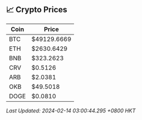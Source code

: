 ## 📈 Crypto Prices

| Coin | Price |
| ---- | ----- |
| BTC | $49129.6669 |
| ETH | $2630.6429 |
| BNB | $323.2623 |
| CRV | $0.5126 |
| ARB | $2.0381 |
| OKB | $49.5018 |
| DOGE | $0.0810 |

_Last Updated: 2024-02-14 03:00:44.295 +0800 HKT_